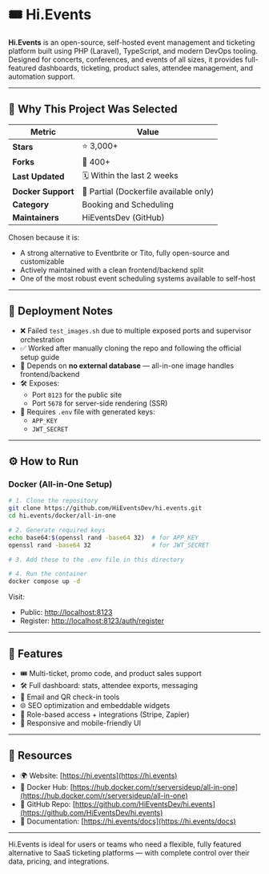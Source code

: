 # 🎟️ Hi.Events

**Hi.Events** is an open-source, self-hosted event management and ticketing platform built using PHP (Laravel), TypeScript, and modern DevOps tooling. Designed for concerts, conferences, and events of all sizes, it provides full-featured dashboards, ticketing, product sales, attendee management, and automation support.

---

## 📌 Why This Project Was Selected

| Metric                    | Value                                  |
|---------------------------|----------------------------------------|
| **Stars**                 | ⭐ 3,000+                               |
| **Forks**                 | 🍴 400+                                |
| **Last Updated**          | 🗓️ Within the last 2 weeks             |
| **Docker Support**        | 🐳 Partial (Dockerfile available only) |
| **Category**              | Booking and Scheduling                 |
| **Maintainers**           | HiEventsDev (GitHub)                   |

Chosen because it is:
- A strong alternative to Eventbrite or Tito, fully open-source and customizable
- Actively maintained with a clean frontend/backend split
- One of the most robust event scheduling systems available to self-host

---

## 🧪 Deployment Notes

- ❌ Failed `test_images.sh` due to multiple exposed ports and supervisor orchestration
- ✅ Worked after manually cloning the repo and following the official setup guide
- 🐘 Depends on **no external database** — all-in-one image handles frontend/backend
- 🛠️ Exposes:
  - Port `8123` for the public site
  - Port `5678` for server-side rendering (SSR)
- 🔑 Requires `.env` file with generated keys:
  - `APP_KEY`
  - `JWT_SECRET`

---

## ⚙️ How to Run

### Docker (All-in-One Setup)

```bash
# 1. Clone the repository
git clone https://github.com/HiEventsDev/hi.events.git
cd hi.events/docker/all-in-one

# 2. Generate required keys
echo base64:$(openssl rand -base64 32)  # for APP_KEY
openssl rand -base64 32                 # for JWT_SECRET

# 3. Add these to the .env file in this directory

# 4. Run the container
docker compose up -d
```

Visit:  
- Public: [http://localhost:8123](http://localhost:8123)  
- Register: [http://localhost:8123/auth/register](http://localhost:8123/auth/register)

---

## 🔧 Features

* 🎟️ Multi-ticket, promo code, and product sales support
* 🛠️ Full dashboard: stats, attendee exports, messaging
* 📧 Email and QR check-in tools
* 🌐 SEO optimization and embeddable widgets
* 🔐 Role-based access + integrations (Stripe, Zapier)
* 📱 Responsive and mobile-friendly UI

---

## 🔗 Resources

* 🌍 Website: [https://hi.events](https://hi.events)
* 🐙 Docker Hub: [https://hub.docker.com/r/serversideup/all-in-one](https://hub.docker.com/r/serversideup/all-in-one)
* 📘 GitHub Repo: [https://github.com/HiEventsDev/hi.events](https://github.com/HiEventsDev/hi.events)
* 📄 Documentation: [https://hi.events/docs](https://hi.events/docs)

---

Hi.Events is ideal for users or teams who need a flexible, fully featured alternative to SaaS ticketing platforms — with complete control over their data, pricing, and integrations.

